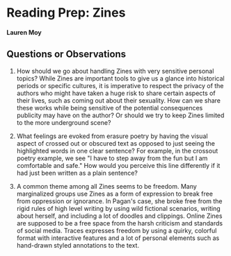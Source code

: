 # Reading Prep: Zines

#### Lauren Moy

## Questions or Observations

1. How should we go about handling Zines with very sensitive personal topics? While Zines are important tools to give us a glance into historical periods or specific cultures, it is imperative to respect the privacy of the authors who might have taken a huge risk to share certain aspects of their lives, such as coming out about their sexuality. How can we share these works while being sensitive of the potential consequences publicity may have on the author? Or should we try to keep Zines limited to the more underground scene?

2. What feelings are evoked from erasure poetry by having the visual aspect of crossed out or obscured text as opposed to just seeing the highlighted words in one clear sentence? For example, in the crossout poetry example, we see "I have to step away from the fun but I am comfortable and safe." How would you perceive this line differently if it had just been written as a plain sentence?

3. A common theme among all Zines seems to be freedom. Many marginalized groups use Zines as a form of expression to break free from oppression or ignorance. In Pagan's case, she broke free from the rigid rules of high level writing by using wild fictional scenarios, writing about herself, and including a lot of doodles and clippings. Online Zines are supposed to be a free space from the harsh criticism and standards of social media. Traces expresses freedom by using a quirky, colorful format with interactive features and a lot of personal elements such as hand-drawn styled annotations to the text. 